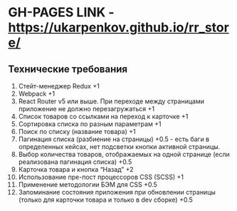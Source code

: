# GH-PAGES LINK - https://ukarpenkov.github.io/rr_store/

## Технические требования

1. Стейт-менеджер Redux +1
2. Webpack +1
3. React Router v5 или выше. При переходе между страницами приложение не должно перезагружаться +1
4. Список товаров со ссылками на переход к карточке +1
5. Сортировка списка по разным параметрам +1
6. Поиск по списку (название товара) +1
7. Пагинация списка (разбиение на страницы) +0.5 - есть баги в определенных кейсах, нет подсветки кнопки активной страницы.
8. Выбор количества товаров, отображаемых на одной странице (если реализована пагинация списка) +0.5
9. Карточка товара и кнопка “Назад” +2
10. Использование пре-пост процессоров CSS (SCSS) +1
11. Применение методологии БЭМ для CSS +0.5
12. Запоминание состояния приложения при обновлении страницы (только для карточки товара и только в dev сборке) +0.5
